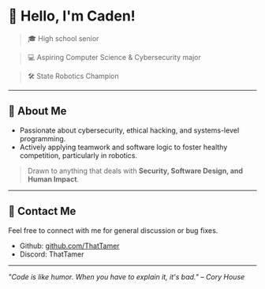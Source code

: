 # 👋 Hello, I'm Caden!

> 🎓 High school senior

> 💻 Aspiring Computer Science & Cybersecurity major

> 🛠️ State Robotics Champion

---

## 🧠 About Me
- Passionate about cybersecurity, ethical hacking, and systems-level programming.
- Actively applying teamwork and software logic to foster healthy competition, particularly in robotics.

> Drawn to anything that deals with **Security, Software Design, and Human Impact**.

---

## 💬 Contact Me
Feel free to connect with me for general discussion or bug fixes.
- Github: [github.com/ThatTamer](https://github.com/ThatTamer)
- Discord: ThatTamer

---

*"Code is like humor. When you have to explain it, it's bad." – Cory House*
